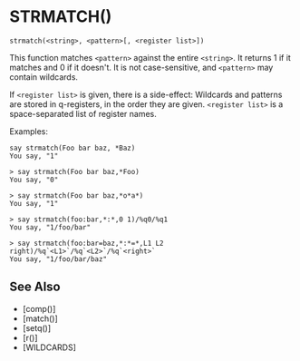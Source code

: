 # STRMATCH()
`strmatch(<string>, <pattern>[, <register list>])`

  This function matches `<pattern>` against the entire `<string>`. It returns 1 if it matches and 0 if it doesn't. It is not case-sensitive, and `<pattern>` may contain wildcards.

  If `<register list>` is given, there is a side-effect: Wildcards and patterns are stored in q-registers, in the order they are given. `<register list>` is a space-separated list of register names.

  Examples:
```
say strmatch(Foo bar baz, *Baz)
You say, "1"
```

    > say strmatch(Foo bar baz,*Foo)
    You say, "0"

    > say strmatch(Foo bar baz,*o*a*)
    You say, "1"

    > say strmatch(foo:bar,*:*,0 1)/%q0/%q1
    You say, "1/foo/bar"

    > say strmatch(foo:bar=baz,*:*=*,L1 L2 right)/%q`<L1>`/%q`<L2>`/%q`<right>`
    You say, "1/foo/bar/baz"


## See Also
- [comp()]
- [match()]
- [setq()]
- [r()]
- [WILDCARDS]

